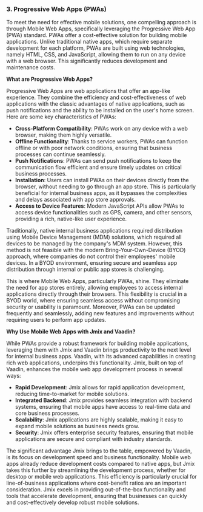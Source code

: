 ### 3. Progressive Web Apps (PWAs)

To meet the need for effective mobile solutions, one compelling approach is through Mobile Web Apps, specifically leveraging the Progressive Web App (PWA) standard. PWAs offer a cost-effective solution for building mobile applications. Unlike traditional native apps, which require separate development for each platform, PWAs are built using web technologies, namely HTML, CSS, and JavaScript, allowing them to run on any device with a web browser. This significantly reduces development and maintenance costs.

**What are Progressive Web Apps?**

Progressive Web Apps are web applications that offer an app-like experience. They combine the efficiency and cost-effectiveness of web applications with the classic advantages of native applications, such as push notifications and the ability to be installed on the user's home screen. Here are some key characteristics of PWAs:

- **Cross-Platform Compatibility**: PWAs work on any device with a web browser, making them highly versatile.
- **Offline Functionality**: Thanks to service workers, PWAs can function offline or with poor network conditions, ensuring that business processes can continue seamlessly.
- **Push Notifications**: PWAs can send push notifications to keep the communication flow efficient and ensure timely updates on critical business processes.
- **Installation**: Users can install PWAs on their devices directly from the browser, without needing to go through an app store. This is particularly beneficial for internal business apps, as it bypasses the complexities and delays associated with app store approvals.
- **Access to Device Features**: Modern JavaScript APIs allow PWAs to access device functionalities such as GPS, camera, and other sensors, providing a rich, native-like user experience.

Traditionally, native internal business applications required distribution using Mobile Device Management (MDM) solutions, which required all devices to be managed by the company's MDM system. However, this method is not feasible with the modern Bring-Your-Own-Device (BYOD) approach, where companies do not control their employees' mobile devices. In a BYOD environment, ensuring secure and seamless app distribution through internal or public app stores is challenging.

This is where Mobile Web Apps, particularly PWAs, shine. They eliminate the need for app stores entirely, allowing employees to access internal applications directly through their browsers. This flexibility is crucial in a BYOD world, where ensuring seamless access without compromising security or usability is paramount. Moreover, PWAs can be updated frequently and seamlessly, adding new features and improvements without requiring users to perform app updates.

**Why Use Mobile Web Apps with Jmix and Vaadin?**

While PWAs provide a robust framework for building mobile applications, leveraging them with Jmix and Vaadin brings productivity to the next level for internal business apps. Vaadin, with its advanced capabilities in creating rich web applications, underpins this functionality. Jmix, built on top of Vaadin, enhances the mobile web app development process in several ways:

- **Rapid Development**: Jmix allows for rapid application development, reducing time-to-market for mobile solutions.
- **Integrated Backend**: Jmix provides seamless integration with backend systems, ensuring that mobile apps have access to real-time data and core business processes.
- **Scalability**: Jmix applications are highly scalable, making it easy to expand mobile solutions as business needs grow.
- **Security**: Jmix offers enterprise security features, ensuring that mobile applications are secure and compliant with industry standards.

The significant advantage Jmix brings to the table, empowered by Vaadin, is its focus on development speed and business functionality. Mobile web apps already reduce development costs compared to native apps, but Jmix takes this further by streamlining the development process, whether for desktop or mobile web applications. This efficiency is particularly crucial for line-of-business applications where cost-benefit ratios are an important consideration. Jmix excels in providing out-of-the-box functionality and tools that accelerate development, ensuring that businesses can quickly and cost-effectively develop robust mobile solutions.